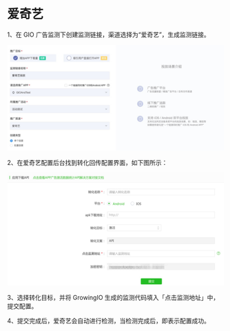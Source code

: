 # 爱奇艺

1、在 GIO 广告监测下创建监测链接，渠道选择为“爱奇艺”，生成监测链接。

![](../../.gitbook/assets/image%20%28378%29.png)

2、在爱奇艺配置后台找到转化回传配置界面，如下图所示：

![](../../.gitbook/assets/image%20%28234%29.png)

3、选择转化目标，并将 GrowingIO 生成的监测代码填入「点击监测地址」中，提交配置。

4、提交完成后，爱奇艺会自动进行检测，当检测完成后，即表示配置成功。

